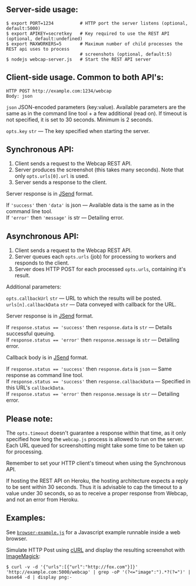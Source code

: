 ## Server-side usage:

    $ export PORT=1234          # HTTP port the server listens (optional, default:5000)
    $ export APIKEY=secretkey   # Key required to use the REST API (optional, default:undefined)
    $ export MAXWORKERS=5       # Maximum number of child processes the REST api uses to process
                                # screenshots (optional, default:5)
    $ nodejs webcap-server.js   # Start the REST API server

## Client-side usage. Common to both API's:

    HTTP POST http://example.com:1234/webcap
    Body: json
    
`json` JSON-encoded parameters (key:value). Available parameters are the same as in the command line tool + a few additional (read on). If timeout is not specified, it is set to 30 seconds. Minimum is 2 seconds.

`opts.key` `str` — The key specified when starting the server.  

## Synchronous API:

1. Client sends a request to the Webcap REST API.
2. Server produces the screenshot (this takes many seconds). Note that only `opts.urls[0].url` is used.
3. Server sends a response to the client.

Server response is in [JSend] format.

If `'success'` then `'data'` is json — Available data is the same as in the command line tool.  
If `'error'` then `'message'` is str — Detailing error.

## Asynchronous API:

1. Client sends a request to the Webcap REST API.
2. Server queues each `opts.urls` (job) for processing to workers and responds to the client.
3. Server does HTTP POST for each processed `opts.urls`, containing it's result.

Additional parameters:

`opts.callbackUrl` `str` — URL to which the results will be posted.  
`urls[n].callbackData` `str` — Data conveyed with callback for the URL.

Server response is in [JSend] format.

If `response.status == 'success'` then `response.data` is `str` — Details successful queuing.  
If `response.status == 'error'` then `response.message` is `str` — Detailing error.

Callback body is in [JSend] format.

If `response.status == 'success'` then `response.data` is `json` — Same response as command line tool.  
If `response.status == 'success'` then `response.callbackData` — Specified in this URL's `callbackData`.  
If `response.status == 'error'` then `response.message` is `str` — Detailing error.


## Please note:

The `opts.timeout` doesn't guarantee a response within that time, as it only specified how long the `webcap.js` process is allowed to run on the server. Each URL queued for screenshotting might take some time to be taken up for processing.

Remember to set your HTTP client's timeout when using the Synchronous API.

If hosting the REST API on Heroku, the hosting architecture expects a reply to be sent within 30 seconds. Thus it is advisable to cap the timeout to a value under 30 seconds, so as to receive a proper response from Webcap, and not an error from Heroku. 

## Examples:

See [`browser-example.js`][examples] for a Javascript example runnable inside a web browser.

Simulate HTTP Post using [cURL][curl] and display the resulting screenshot with [ImageMagick][imagemagick]:  

    $ curl -v -d '{"urls":[{"url":"http://fox.com"}]}' 'http://example.com:5000/webcap' | grep -oP '(?<="image":").*?(?=")' | base64 -d | display png:-

  [curl]: http://curl.haxx.se/
  [imagemagick]: http://www.imagemagick.org
  [examples]: https://bitbucket.org/gima/webcap/src/master/documentation/browser-example.js
  [jsend]: http://labs.omniti.com/labs/jsend
